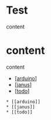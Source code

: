 # Test

content

# content

content

* [[arduino]]
* [[janus]]
* [[todo]]


```
* [[arduino]]
* [[janus]]
* [[todo]]
```

[//begin]: # "Autogenerated link references for markdown compatibility"
[arduino]: ..\Pirate-Hook\Theory\arduino "Arduino"
[janus]: ..\Pirate-Spyglass\Streamers\janus "Janus"
[todo]: ..\todo "Todo"
[//end]: # "Autogenerated link references"